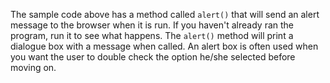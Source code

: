 The sample code above has a method called `alert()` that will send an alert message to the browser when it is run. If you haven't already ran the program, run it to see what happens. The `alert()` method will print a dialogue box with a message when called. An alert box is often used when you want the user to double check the option he/she selected before moving on.